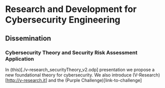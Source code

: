 # Research and Development for Cybersecurity Engineering
## Dissemination 

### Cybersecurity Theory and Security Risk Assessment Application
In (this)[./v-research_securityTheory_v2.odp] presentation we
propose a new foundational theory for cybersecurity. We also
introduce (V-Research)[http://v-research.it] and the (Purple Challenge)[link-to-challenge]

